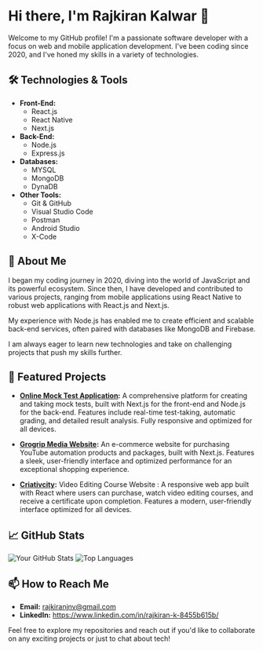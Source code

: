 # Hi there, I'm Rajkiran Kalwar 👋

Welcome to my GitHub profile! I'm a passionate software developer with a focus on web and mobile application development. I've been coding since 2020, and I've honed my skills in a variety of technologies. 

## 🛠️ Technologies & Tools

- **Front-End:** 
  - React.js
  - React Native
  - Next.js
- **Back-End:**
  - Node.js
  - Express.js
- **Databases:**
  - MYSQL
  - MongoDB
  - DynaDB
- **Other Tools:**
  - Git & GitHub
  - Visual Studio Code
  - Postman
  - Android Studio
  - X-Code

## 🚀 About Me

I began my coding journey in 2020, diving into the world of JavaScript and its powerful ecosystem. Since then, I have developed and contributed to various projects, ranging from mobile applications using React Native to robust web applications with React.js and Next.js.

My experience with Node.js has enabled me to create efficient and scalable back-end services, often paired with databases like MongoDB and Firebase.

I am always eager to learn new technologies and take on challenging projects that push my skills further.

## 🌟 Featured Projects

- **[Online Mock Test Application](https://github.com/raj-bhai/mock-test):** A comprehensive platform for creating and taking mock tests, built with Next.js for the front-end and Node.js for the back-end. Features include real-time test-taking, automatic grading, and detailed result analysis. Fully responsive and optimized for all devices.
  
- **[Grogrip Media Website](https://github.com/raj-bhai/grogrip):** An e-commerce website for purchasing YouTube automation products and packages, built with Next.js. Features a sleek, user-friendly interface and optimized performance for an exceptional shopping experience.
  
- **[Criativcity](https://github.com/raj-bhai/criativicity):** Video Editing Course Website : A responsive web app built with React where users can purchase, watch video editing courses, and receive a certificate upon completion. Features a modern, user-friendly interface optimized for all devices.

## 📈 GitHub Stats

![Your GitHub Stats](https://github-readme-stats.vercel.app/api?username=raj-bhai&show_icons=true&theme=radical)
![Top Languages](https://github-readme-stats.vercel.app/api/top-langs/?username=raj-bhai&layout=compact&theme=radical)

## 📫 How to Reach Me

- **Email:** rajkiranjnv@gmail.com
- **LinkedIn:** https://www.linkedin.com/in/rajkiran-k-8455b615b/

Feel free to explore my repositories and reach out if you'd like to collaborate on any exciting projects or just to chat about tech!
